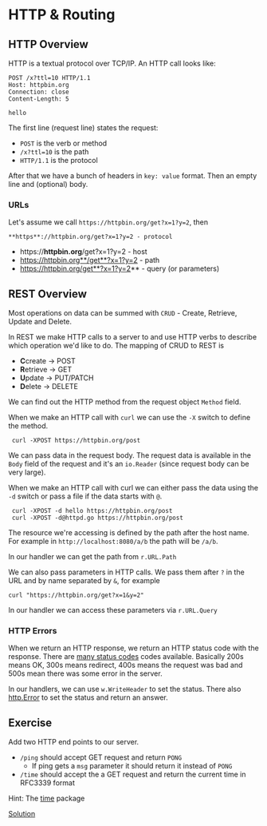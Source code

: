 # HTTP & Routing

## HTTP Overview

HTTP is a textual protocol over TCP/IP. An HTTP call looks like:

```
POST /x?ttl=10 HTTP/1.1
Host: httpbin.org
Connection: close
Content-Length: 5

hello
```

The first line (request line) states the request:
* `POST` is the verb or method
* `/x?ttl=10` is the path
* `HTTP/1.1` is the protocol

After that we have a bunch of headers in `key: value` format. Then an empty
line and (optional) body.

### URLs

Let's assume we call `https://httpbin.org/get?x=1?y=2`, then

    **https**://httpbin.org/get?x=1?y=2 - protocol

* https://**httpbin.org**/get?x=1?y=2 - host
* https://httpbin.org**/get**?x=1?y=2 - path
* https://httpbin.org/get**?x=1?y=2** - query (or parameters)

## REST Overview

Most operations on data can be summed with `CRUD` - Create, Retrieve, Update and
Delete.

In REST we make HTTP calls to a server to and use HTTP verbs to describe which
operation we'd like to do. The mapping of CRUD to REST is

* **C**create -> POST
* **R**etrieve -> GET
* **U**pdate -> PUT/PATCH
* **D**elete -> DELETE

We can find out the HTTP method from the request object `Method` field.

When we make an HTTP call with `curl` we can use the `-X` switch to define the
method.

     curl -XPOST https://httpbin.org/post

We can pass data in the request body. The request data is available in the
`Body` field of the request and it's an `io.Reader` (since request body can be
very large). 

When we make an HTTP call with curl we can either pass the data using the `-d`
switch or pass a file if the data starts with `@`.

     curl -XPOST -d hello https://httpbin.org/post
     curl -XPOST -d@httpd.go https://httpbin.org/post

The resource we're accessing is defined by the path after the host name. For
example in `http://localhost:8080/a/b` the path will be `/a/b`.

In our handler we can get the path from `r.URL.Path`

We can also pass parameters in HTTP calls. We pass them after `?` in the URL and
by name separated by `&`, for example

    curl "https://httpbin.org/get?x=1&y=2"  

In our handler we can access these parameters via `r.URL.Query`

### HTTP Errors

When we return an HTTP response, we return an HTTP status code with the
response. There are [many status codes][http-status] codes available. Basically
200s means OK, 300s means redirect, 400s means the request was bad and 500s mean
there was some error in the server.

In our handlers, we can use `w.WriteHeader` to set the status. There also
[http.Error][http-error] to set the status and return an answer.

[http-status]: https://www.flickr.com/photos/girliemac/sets/72157628409467125/
[http-error]: (https://golang.org/pkg/net/http/#Error)


## Exercise

Add two HTTP end points to our server.

* `/ping` should accept GET request and return `PONG`
    * If ping gets a `msg` parameter it should return it instead of `PONG`
* `/time` should accept the a GET request and return the current time in RFC3339
  format

Hint: The [time][time] package

[Solution](httpd.go)

[time]: https://golang.org/pkg/time/

